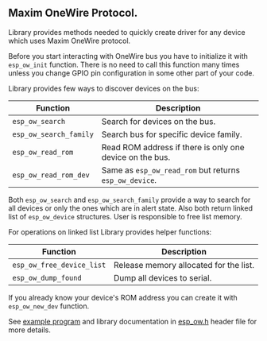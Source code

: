 ## Maxim OneWire Protocol.

Library provides methods needed to quickly create driver for any device which 
uses Maxim OneWire protocol.

Before you start interacting with OneWire bus you have to initialize it with
`esp_ow_init` function. There is no need to call this function many times 
unless you change GPIO pin configuration in some other part of your code. 

Library provides few ways to discover devices on the bus:

Function               | Description
-----------------------|------------
`esp_ow_search`        | Search for devices on the bus.
`esp_ow_search_family` | Search bus for specific device family.
`esp_ow_read_rom`      | Read ROM address if there is only one device on the bus.
`esp_ow_read_rom_dev`  | Same as `esp_ow_read_rom` but returns `esp_ow_device`.

Both `esp_ow_search` and `esp_ow_search_family` provide a way to search for all
devices or only the ones which are in alert state. Also both return linked list 
of `esp_ow_device` structures. User is responsible to free list memory. 

For operations on linked list Library provides helper functions:

Function                  | Description
--------------------------|------------
`esp_ow_free_device_list` | Release memory allocated for the list.
`esp_ow_dump_found`       | Dump all devices to serial. 

If you already know your device's ROM address you can create it with 
`esp_ow_new_dev` function.

See [example program](../../examples/ow_search) and library documentation in 
[esp_ow.h](include/esp_ow.h) header file for more details.
